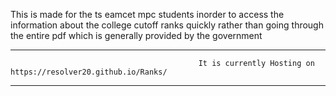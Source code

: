 This is made for the ts eamcet mpc students inorder to access the information about the college cutoff ranks quickly rather than going through the entire pdf which is generally provided by the government 

********************************************************************************************************************************************************************
                                              It is currently Hosting on https://resolver20.github.io/Ranks/
********************************************************************************************************************************************************************
